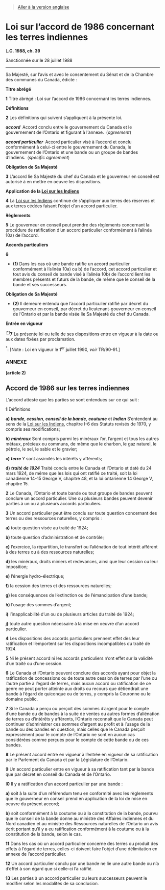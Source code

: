 > [Aller à la version anglaise](/en/Acts/Statutes%20of%20Canada/1988/c.%2039.md)

# Loi sur l’accord de 1986 concernant les terres indiennes

**L.C. 1988, ch. 39**


Sanctionnée sur le 28 juillet 1988

----------



Sa Majesté, sur l’avis et avec le consentement du Sénat et de la Chambre des communes du Canada, édicte :






**Titre abrégé**

**1** Titre abrégé : Loi sur l’accord de 1986 concernant les terres indiennes.




**Définitions**

**2** Les définitions qui suivent s’appliquent à la présente loi.

***accord*** Accord conclu entre le gouvernement du Canada et le gouvernement de l’Ontario et figurant à l’annexe. (*agreement*)

***accord particulier*** Accord particulier visé à l’accord et conclu conformément à celui-ci entre le gouvernement du Canada, le gouvernement de l’Ontario et une bande ou un groupe de bandes d’Indiens. (*specific agreement*)




**Obligation de Sa Majesté**

**3** L’accord lie Sa Majesté du chef du Canada et le gouverneur en conseil est autorisé à en mettre en oeuvre les dispositions.




**Application de la [Loi sur les Indiens](/fr/Lois/Lois%20révisées%20du%20Canada/I/I-5.md)**

**4** La [Loi sur les Indiens](/fr/Lois/Lois%20révisées%20du%20Canada/I/I-5.md) continue de s’appliquer aux terres des réserves et aux terres cédées faisant l’objet d’un accord particulier.




**Règlements**

**5** Le gouverneur en conseil peut prendre des règlements concernant la procédure de ratification d’un accord particulier conformément à l’alinéa 10a) de l’accord.




**Accords particuliers**

**6** 

- **(1)** Dans les cas où une bande ratifie un accord particulier conformément à l’alinéa 10a) ou b) de l’accord, cet accord particulier et tout avis du conseil de bande visé à l’alinéa 10b) de l’accord lient les membres présents et futurs de la bande, de même que le conseil de la bande et ses successeurs.

**Obligation de Sa Majesté**

- **(2)** Il demeure entendu que l’accord particulier ratifié par décret du gouverneur en conseil, par décret du lieutenant-gouverneur en conseil de l’Ontario et par la bande visée lie Sa Majesté du chef du Canada.




**Entrée en vigueur**

<sup><a href='#I-6.7_fr_1'>[*]</a></sup>**7** La présente loi ou telle de ses dispositions entre en vigueur à la date ou aux dates fixées par proclamation.

<a name='I-6.7_fr_1'><sup>*</sup></a>: [Note : Loi en vigueur le 1<sup>er</sup> juillet 1990, *voir* TR/90-91.]<br />




### **ANNEXE** 
**(article 2)**
## Accord de 1986 sur les terres indiennes
L’accord atteste que les parties se sont entendues sur ce qui suit :


**1** Définitions

**a)** ***bande***, ***cession***, ***conseil de la bande***, ***coutume*** et ***Indien*** S’entendent au sens de la [Loi sur les Indiens](/fr/Lois/Lois%20révisées%20du%20Canada/I/I-5.md), chapitre I-6 des Statuts revisés de 1970, y compris ses modifications;



**b)** ***minéraux*** Sont compris parmi les minéraux l’or, l’argent et tous les autres métaux, précieux ou communs, de même que le charbon, le gaz naturel, le pétrole, le sel, le sable et le gravier;



**c)** ***terre*** Y sont assimilés les intérêts y afférents;



**d)** ***traité de 1924*** Traité conclu entre le Canada et l’Ontario et daté du 24 mars 1924, de même que les lois qui ont ratifié ce traité, soit la loi canadienne 14-15 George V, chapitre 48, et la loi ontarienne 14 George V, chapitre 15.




**2** Le Canada, l’Ontario et toute bande ou tout groupe de bandes peuvent conclure un accord particulier. Une ou plusieurs bandes peuvent devenir parties à un ou à plusieurs accords particuliers.


**3** Un accord particulier peut être conclu sur toute question concernant des terres ou des ressources naturelles, y compris :

**a)** toute question visée au traité de 1924;



**b)** toute question d’administration et de contrôle;



**c)** l’exercice, la répartition, le transfert ou l’aliénation de tout intérêt afférent à des terres ou à des ressources naturelles;



**d)** les minéraux, droits miniers et redevances, ainsi que leur cession ou leur imposition;



**e)** l’énergie hydro-électrique;



**f)** la cession des terres et des ressources naturelles;



**g)** les conséquences de l’extinction ou de l’émancipation d’une bande;



**h)** l’usage des sommes d’argent;



**i)** l’inapplicabilité d’un ou de plusieurs articles du traité de 1924;



**j)** toute autre question nécessaire à la mise en oeuvre d’un accord particulier.




**4** Les dispositions des accords particuliers prennent effet dès leur ratification et l’emportent sur les dispositions incompatibles du traité de 1924.


**5** Ni le présent accord ni les accords particuliers n’ont effet sur la validité d’un traité ou d’une cession.


**6** Le Canada et l’Ontario peuvent conclure des accords ayant pour objet la ratification de concessions ou de toute autre cession de terres par l’une ou l’autre partie à l’égard de terres, mais aucun accord ou ratification de ce genre ne peut porter atteinte aux droits ou recours que détiendrait une bande à l’égard de quiconque ou de terres, y compris la Couronne ou le domaine public.


**7** Si le Canada a perçu ou perçoit des sommes d’argent pour le compte d’une bande ou de bandes à la suite de ventes ou autres formes d’aliénation de terres ou d’intérêts y afférents, l’Ontario reconnaît que le Canada peut continuer d’administrer ces sommes d’argent au profit et à l’usage de la bande ou des bandes en question, mais celles que le Canada perçoit expressément pour le compte de l’Ontario ne sont en aucun cas considérées comme perçues pour le compte de cette bande ou de ces bandes.


**8** Le présent accord entre en vigueur à l’entrée en vigueur de sa ratification par le Parlement du Canada et par la Législature de l’Ontario.


**9** Un accord particulier entre en vigueur à sa ratification tant par la bande que par décret en conseil du Canada et de l’Ontario.


**l0** Il y a ratification d’un accord particulier par une bande :

**a)** soit à la suite d’un référendum tenu en conformité avec les règlements que le gouverneur en conseil prend en application de la loi de mise en oeuvre du présent accord;



**b)** soit conformément à la coutume ou à la constitution de la bande, pourvu que le conseil de la bande donne au ministre des Affaires indiennes et du Nord canadien et au ministre des Ressources naturelles de l’Ontario un avis écrit portant qu’il y a eu ratification conformément à la coutume ou à la constitution de la bande, selon le cas.




**11** Dans les cas où un accord particulier concerne des terres ou produit des effets à l’égard de terres, celles-ci doivent faire l’objet d’une délimitation en annexe de l’accord particulier.


**12** Un accord particulier conclu par une bande ne lie une autre bande ou n’a d’effet à son égard que si celle-ci l’a ratifié.


**13** Les parties à un accord particulier ou leurs successeurs peuvent le modifier selon les modalités de sa conclusion.




